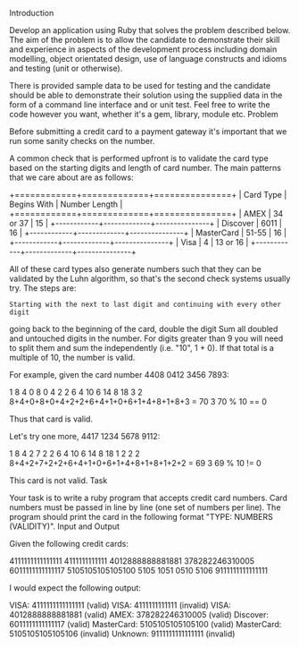 
Introduction

Develop an application using Ruby that solves the problem described below. The
aim of the problem is to allow the candidate to demonstrate their skill and
experience in aspects of the development process including domain modelling,
object orientated design, use of language constructs and idioms and testing
(unit or otherwise).

There is provided sample data to be used for testing and the candidate should be
able to demonstrate their solution using the supplied data in the form of a
command line interface and or unit test. Feel free to write the code however you
want, whether it's a gem, library, module etc.
Problem

Before submitting a credit card to a payment gateway it's important that we run
some sanity checks on the number.

A common check that is performed upfront is to validate the card type based on
the starting digits and length of card number. The main patterns that we care
about are as follows:

+============+=============+===============+
| Card Type  | Begins With | Number Length |
+============+=============+===============+
| AMEX       | 34 or 37    | 15            |
+------------+-------------+---------------+
| Discover   | 6011        | 16            |
+------------+-------------+---------------+
| MasterCard | 51-55       | 16            |
+------------+-------------+---------------+
| Visa       | 4           | 13 or 16      |
+------------+-------------+---------------+

All of these card types also generate numbers such that they can be validated by
the Luhn algorithm, so that's the second check systems usually try. The steps
are:

    Starting with the next to last digit and continuing with every other digit
going back to the beginning of the card, double the digit
    Sum all doubled and untouched digits in the number. For digits greater than
9 you will need to split them and sum the independently (i.e. "10", 1 + 0).
    If that total is a multiple of 10, the number is valid.

For example, given the card number 4408 0412 3456 7893:

1 8 4 0 8 0 4 2 2 6 4 10 6 14 8 18 3
2 8+4+0+8+0+4+2+2+6+4+1+0+6+1+4+8+1+8+3 = 70
3 70 % 10 == 0

Thus that card is valid.

Let's try one more, 4417 1234 5678 9112:

1 8 4 2 7 2 2 6 4 10 6 14 8 18 1 2 2
2 8+4+2+7+2+2+6+4+1+0+6+1+4+8+1+8+1+2+2 = 69
3 69 % 10 != 0

This card is not valid.
Task

Your task is to write a ruby program that accepts credit card numbers. Card
numbers must be passed in line by line (one set of numbers per line). The
program should print the card in the following format "TYPE: NUMBERS
(VALIDITY)".
Input and Output

Given the following credit cards:

4111111111111111
4111111111111
4012888888881881
378282246310005
6011111111111117
5105105105105100
5105 1051 0510 5106
9111111111111111

I would expect the following output:

VISA: 4111111111111111       (valid)
VISA: 4111111111111          (invalid)
VISA: 4012888888881881       (valid)
AMEX: 378282246310005        (valid)
Discover: 6011111111111117   (valid)
MasterCard: 5105105105105100 (valid)
MasterCard: 5105105105105106 (invalid)
Unknown: 9111111111111111    (invalid)

